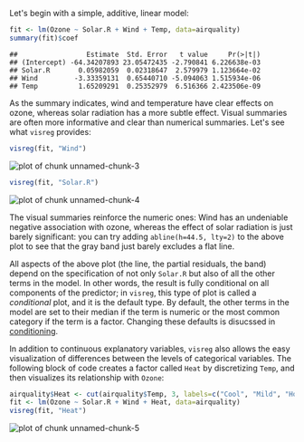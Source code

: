 ---
---



Let's begin with a simple, additive, linear model:


```r
fit <- lm(Ozone ~ Solar.R + Wind + Temp, data=airquality)
summary(fit)$coef
```

```
##                 Estimate  Std. Error   t value     Pr(>|t|)
## (Intercept) -64.34207893 23.05472435 -2.790841 6.226638e-03
## Solar.R       0.05982059  0.02318647  2.579979 1.123664e-02
## Wind         -3.33359131  0.65440710 -5.094063 1.515934e-06
## Temp          1.65209291  0.25352979  6.516366 2.423506e-09
```

As the summary indicates, wind and temperature have clear effects on ozone, whereas solar radiation has a more subtle effect.  Visual summaries are often more informative and clear than numerical summaries.  Let's see what `visreg` provides:


```r
visreg(fit, "Wind")
```

![plot of chunk unnamed-chunk-3](img/basic-unnamed-chunk-3-1.png)


```r
visreg(fit, "Solar.R")
```

![plot of chunk unnamed-chunk-4](img/basic-unnamed-chunk-4-1.png)

The visual summaries reinforce the numeric ones: Wind has an undeniable negative association with ozone, whereas the effect of solar radiation is just barely significant: you can try adding `abline(h=44.5, lty=2)` to the above plot to see that the gray band just barely excludes a flat line.

All aspects of the above plot (the line, the partial residuals, the band) depend on the specification of not only `Solar.R` but also of all the other terms in the model.  In other words, the result is fully conditional on all components of the predictor; in `visreg`, this type of plot is called a *conditional* plot, and it is the default type.  By default, the other terms in the model are set to their median if the term is numeric or the most common category if the term is a factor.  Changing these defaults is disucssed in [conditioning](conditioning.html).

In addition to continuous explanatory variables, `visreg` also allows the easy visualization of differences between the levels of categorical variables.  The following block of code creates a factor called `Heat` by discretizing `Temp`, and then visualizes its relationship with `Ozone`:



```r
airquality$Heat <- cut(airquality$Temp, 3, labels=c("Cool", "Mild", "Hot"))
fit <- lm(Ozone ~ Solar.R + Wind + Heat, data=airquality)
visreg(fit, "Heat")
```

![plot of chunk unnamed-chunk-5](img/basic-unnamed-chunk-5-1.png)

